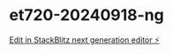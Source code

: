# et720-20240918-ng

[Edit in StackBlitz next generation editor ⚡️](https://stackblitz.com/~/github.com/mdlawrenceusa/et720-20240918-ng)